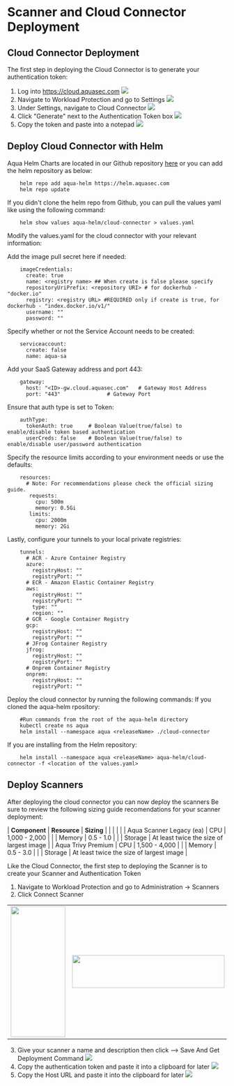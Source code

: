 # Scanner and Cloud Connector Deployment

## Cloud Connector Deployment

The first step in deploying the Cloud Connector is to generate your authentication token:

1. Log into https://cloud.aquasec.com 
![](../shiftleft/images/cloudAquasec.png)
2. Navigate to Workload Protection and go to Settings
![](../shiftleft/images/cwpp.png)
3. Under Settings, navigate to Cloud Connector
![](../shiftleft/images/cc.png)
4. Click "Generate" next to the Authentication Token box 
![](../shiftleft/images/ccTokenGen.png)
5. Copy the token and paste into a notepad
![](../shiftleft/images/tokenGens.png)

## Deploy Cloud Connector with Helm

Aqua Helm Charts are located in our Github repository [here](https://github.com/aquasecurty/aqua-helm) or you can add the helm repository as below:
```
    helm repo add aqua-helm https://helm.aquasec.com
    helm repo update
```
If you didn't clone the helm repo from Github, you can pull the values yaml like using the following command:
```
    helm show values aqua-helm/cloud-connector > values.yaml
```
Modify the values.yaml for the cloud connector with your relevant information:

Add the image pull secret here if needed:
```
    imageCredentials:
      create: true
      name: <registry name> ## When create is false please specify
      repositoryUriPrefix: <repository URI> # for dockerhub - "docker.io"
      registry: <registry URL> #REQUIRED only if create is true, for dockerhub - "index.docker.io/v1/"
      username: ""
      password: ""
```
Specify whether or not the Service Account needs to be created:
```
    serviceaccount:
      create: false
      name: aqua-sa
```
Add your SaaS Gateway address and port 443:
```
    gateway:
      host: "<ID>-gw.cloud.aquasec.com"   # Gateway Host Address
      port: "443"               # Gateway Port
```
Ensure that auth type is set to Token:
```
    authType:
      tokenAuth: true     # Boolean Value(true/false) to enable/disable token based authentication
      userCreds: false    # Boolean Value(true/false) to enable/disable user/password authentication
```
Specify the resource limits according to your environment needs or use the defaults:
```
    resources:
      # Note: For recommendations please check the official sizing guide.
       requests:
         cpu: 500m
         memory: 0.5Gi
       limits:
         cpu: 2000m
         memory: 2Gi
```
Lastly, configure your tunnels to your local private registries:
```
    tunnels:
      # ACR - Azure Container Registry
      azure:
        registryHost: ""
        registryPort: ""
      # ECR - Amazon Elastic Container Registry
      aws:
        registryHost: ""
        registryPort: ""
        type: ""
        region: ""
      # GCR - Google Container Registry
      gcp:
        registryHost: ""
        registryPort: ""
      # JFrog Container Registry
      jfrog:
        registryHost: ""
        registryPort: ""
      # Onprem Container Registry
      onprem:
        registryHost: ""
        registryPort: ""
```
Deploy the cloud connector by running the following commands:
If you cloned the aqua-helm rpository:
    
```
    #Run commands from the root of the aqua-helm directory
    kubectl create ns aqua
    helm install --namespace aqua <releaseName> ./cloud-connector
```
If you are installing from the Helm repository:
```
    helm install --namespace aqua <releaseName> aqua-helm/cloud-connector -f <location of the values.yaml>
```
## Deploy Scanners

After deploying the cloud connector you can now deploy the scanners
Be sure to review the following sizing guide recomendations for your scanner deployment:

| **Component** | **Resource** | **Sizing** |
|               |              |            |
| Aqua Scanner Legacy (ea) | CPU | 1,000 - 2,000 |
|  | Memory | 0.5 - 1.0 |
|  | Storage | At least twice the size of largest image |
| Aqua Trivy Premium | CPU | 1,500 - 4,000 |
|  | Memory | 0.5 - 3.0 |
|  | Storage | At least twice the size of largest image |

Like the Cloud Connector, the first step to deploying the Scanner is to create your Scanner and Authentication Token

1. Navigate to Workload Protection and go to Administration -> Scanners
2. Click Connect Scanner

<table><tr>
<td> <img src="../images/cwpscan.png" style="width: 125px; height: 300px;"/> </td>
<td> <img src="../images/scanner.png" style="width: 350px; height: 75px;""/> </td>
</tr></table>

3. Give your scanner a name and description then click --> Save And Get Deployment Command
![](../shiftleft/images/namescanner.png)
4. Copy the authentication token and paste it into a clipboard for later
![](../shiftleft/images/scannertoken.png)
5. Copy the Host URL and paste it into the clipboard for later
![](../shiftleft/images/scannerurl.png)
